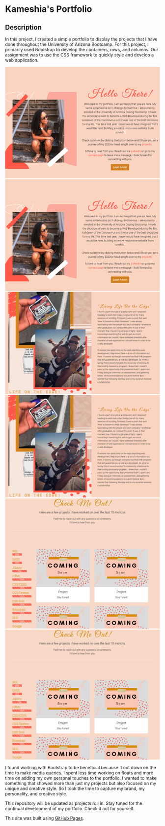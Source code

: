 # Kameshia's Portfolio

## Description

In this project, I created a simple portfolio to display the projects that I have done throughout the University of Arizona Bootcamp. For this project, I primarily used Bootstrap to develop the containers, rows, and columns. Our assignment was to use the CSS framework to quickly style and develop a web application. 

![](assets/images/index.html.png)
![Alt Text](https://github.com/Kammielatay/Portfolio/blob/main/assets/images/index.html.png)
![](assets/images/about.html.png)
![Alt Text](https://github.com/Kammielatay/Portfolio/blob/main/assets/images/about.html.png)
![](assets/images/portfolio.html.png)
![Alt Text](https://github.com/Kammielatay/Portfolio/blob/main/assets/images/portfolio.html.png)

I found working with Bootstrap to be beneficial because it cut down on the time to make media queries. I spent less time working on floats and more time on adding my own personal touches to the portfolio. I wanted to make something that showed more than just my projects but also focused on my unique and creative style. So I took the time to capture my brand, my personality, and creative style. 

This repository will be updated as projects roll in. Stay tuned for the continual development of my portfolio. Check it out for yourself. 

This site was built using [GitHub Pages](https://kammielatay.github.io/Portfolio/).